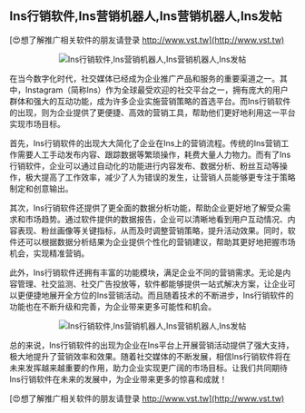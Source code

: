 ## **Ins行销软件,Ins营销机器人,Ins营销机器人,Ins发帖**

[😍想了解推广相关软件的朋友请登录 http://www.vst.tw](http://www.vst.tw)

 <center><img src="https://vst.tw/MP4/tuiguang/png/4.png" alt="Ins行销软件,Ins营销机器人,Ins营销机器人,Ins发帖"></center>

在当今数字化时代，社交媒体已经成为企业推广产品和服务的重要渠道之一。其中，Instagram（简称Ins）作为全球最受欢迎的社交平台之一，拥有庞大的用户群体和强大的互动功能，成为许多企业实施营销策略的首选平台。而Ins行销软件的出现，则为企业提供了更便捷、高效的营销工具，帮助他们更好地利用这一平台实现市场目标。

首先，Ins行销软件的出现大大简化了企业在Ins上的营销流程。传统的Ins营销工作需要人工手动发布内容、跟踪数据等繁琐操作，耗费大量人力物力。而有了Ins行销软件，企业可以通过自动化的功能进行内容发布、数据分析、粉丝互动等操作，极大提高了工作效率，减少了人为错误的发生，让营销人员能够更专注于策略制定和创意输出。

其次，Ins行销软件还提供了更全面的数据分析功能，帮助企业更好地了解受众需求和市场趋势。通过软件提供的数据报告，企业可以清晰地看到用户互动情况、内容表现、粉丝画像等关键指标，从而及时调整营销策略，提升活动效果。同时，软件还可以根据数据分析结果为企业提供个性化的营销建议，帮助其更好地把握市场机会，实现精准营销。

此外，Ins行销软件还拥有丰富的功能模块，满足企业不同的营销需求。无论是内容管理、社交监测、社交广告投放等，软件都能够提供一站式解决方案，让企业可以更便捷地展开全方位的Ins营销活动。而且随着技术的不断进步，Ins行销软件的功能也在不断升级和完善，为企业带来更多可能性和机会。

 <center><img src="https://vst.tw/MP4/tuiguang/png/2.png" alt="Ins行销软件,Ins营销机器人,Ins营销机器人,Ins发帖"></center>

总的来说，Ins行销软件的出现为企业在Ins平台上开展营销活动提供了强大支持，极大地提升了营销效率和效果。随着社交媒体的不断发展，相信Ins行销软件将在未来发挥越来越重要的作用，助力企业实现更广阔的市场目标。让我们共同期待Ins行销软件在未来的发展中，为企业带来更多的惊喜和成就！

[😍想了解推广相关软件的朋友请登录 http://www.vst.tw](http://www.vst.tw)



